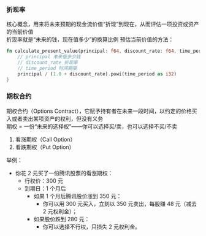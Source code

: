 ### 折现率

核心概念，用来将未来预期的现金流价值“折现”到现在，从而评估一项投资或资产的当前价值  
折现率就是“未来的钱，现在值多少”的换算比例
预估当前价值的方法：

```rust
fn calculate_present_value(principal: f64, discount_rate: f64, time_period: u32) -> f64 {
    // principal 未来值多少钱
    // discount_rate 折现率
    // time_period 时间期限
    principal / (1.0 + discount_rate).powi(time_period as i32)
}
```

### 期权合约

期权合约（Options Contract），它赋予持有者在未来一段时间，以约定的价格买入或者卖出某项资产的权利，但没有义务  
期权 = 一份“未来的选择权”——你可以选择买/卖，也可以选择不买/不卖

1. 看涨期权（Call Option）
2. 看跌期权（Put Option）

举例：

-   你花 2 元买了一份腾讯股票的看涨期权：
    -   行权价：300 元
    -   到期日：1 个月后
        -   如果 1 个月后腾讯股价涨到 350 元：
            -   你可以用 300 元买入，立刻以 350 元卖出，每股赚 48 元（减去 2 元权利金）；
        -   如果股价跌到 280 元：
            -   你可以选择不行权，只损失 2 元权利金。
